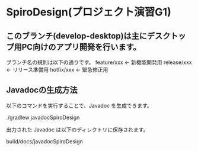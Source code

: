 # SpiroDesign(プロジェクト演習G1)
## このブランチ(develop-desktop)は主にデスクトップ用PC向けのアプリ開発を行います。
ブランチ名の規則は以下の通りです。
feature/xxx             ← 新機能開発用
release/xxx             ← リリース準備用
hotfix/xxx              ← 緊急修正用

## Javadocの生成方法

以下のコマンドを実行することで、Javadoc を生成できます。

./gradlew javadocSpiroDesign

出力された Javadoc は以下のディレクトリに保存されます。

build/docs/javadocSpiroDesign
